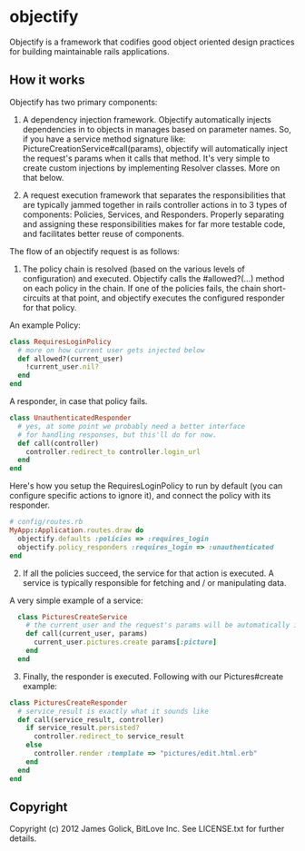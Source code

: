 # objectify

Objectify is a framework that codifies good object oriented design practices for building maintainable rails applications.

## How it works

Objectify has two primary components:

  1. A dependency injection framework. Objectify automatically injects dependencies in to objects in manages based on parameter names. So, if you have a service method signature like: PictureCreationService#call(params), objectify will automatically inject the request's params when it calls that method. It's very simple to create custom injections by implementing Resolver classes. More on that below.

  2. A request execution framework that separates the responsibilities that are typically jammed together in rails controller actions in to 3 types of components: Policies, Services, and Responders. Properly separating and assigning these responsibilities makes for far more testable code, and facilitates better reuse of components.

The flow of an objectify request is as follows:

  1. The policy chain is resolved (based on the various levels of configuration) and executed. Objectify calls the #allowed?(...) method on each policy in the chain. If one of the policies fails, the chain short-circuits at that point, and objectify executes the configured responder for that policy.

  An example Policy:

```ruby
class RequiresLoginPolicy
  # more on how current user gets injected below
  def allowed?(current_user) 
    !current_user.nil?
  end
end
```

  A responder, in case that policy fails.

```ruby
class UnauthenticatedResponder
  # yes, at some point we probably need a better interface
  # for handling responses, but this'll do for now.
  def call(controller)
    controller.redirect_to controller.login_url
  end
end
```

  Here's how you setup the RequiresLoginPolicy to run by default (you can configure specific actions to ignore it), and connect the policy with its responder.

```ruby
# config/routes.rb
MyApp::Application.routes.draw do
  objectify.defaults :policies => :requires_login
  objectify.policy_responders :requires_login => :unauthenticated
end
```

  2. If all the policies succeed, the service for that action is executed. A service is typically responsible for fetching and / or manipulating data.

  A very simple example of a service:

  ```ruby
    class PicturesCreateService
      # the current_user and the request's params will be automatically injected here.
      def call(current_user, params)
        current_user.pictures.create params[:picture]
      end
    end
  ```

  3. Finally, the responder is executed. Following with our Pictures#create example:

```ruby
class PicturesCreateResponder
  # service_result is exactly what it sounds like
  def call(service_result, controller)
    if service_result.persisted?
      controller.redirect_to service_result
    else
      controller.render :template => "pictures/edit.html.erb"
    end
  end
end
```

## Copyright

Copyright (c) 2012 James Golick, BitLove Inc. See LICENSE.txt for
further details.

